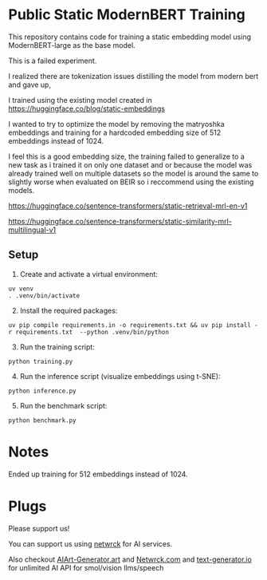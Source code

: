# Public Static ModernBERT Training

This repository contains code for training a static embedding model using ModernBERT-large as the base model.

This is a failed experiment.

I realized there are tokenization issues distilling the model from modern bert and gave up, 

I trained using the existing model created in https://huggingface.co/blog/static-embeddings

I wanted to try to optimize the model by removing the matryoshka embeddings and training for a hardcoded embedding size of 512 embeddings instead of 1024.

I feel this is a good embedding size, the training failed to generalize to a new task as i trained it on only one dataset and or because the model was already trained well on multiple datasets so the model is around the same to slightly worse when evaluated on BEIR so i reccommend using the existing models.

https://huggingface.co/sentence-transformers/static-retrieval-mrl-en-v1


https://huggingface.co/sentence-transformers/static-similarity-mrl-multilingual-v1


## Setup

1. Create and activate a virtual environment:
```
uv venv
. .venv/bin/activate
```

2. Install the required packages:
```
uv pip compile requirements.in -o requirements.txt && uv pip install -r requirements.txt  --python .venv/bin/python
```

3. Run the training script:
```
python training.py
```

4. Run the inference script (visualize embeddings using t-SNE):
```
python inference.py
```

5. Run the benchmark script:
```
python benchmark.py
```

# Notes

Ended up training for 512 embeddings instead of 1024.

# Plugs
Please support us!

You can support us using [netwrck](https://netwrck.com) for AI services.

Also checkout [AIArt-Generator.art](https://AIArt-Generator.art) and [Netwrck.com](https://netwrck.com) and [text-generator.io](https://text-generator.io) for unlimited AI API for smol/vision llms/speech
